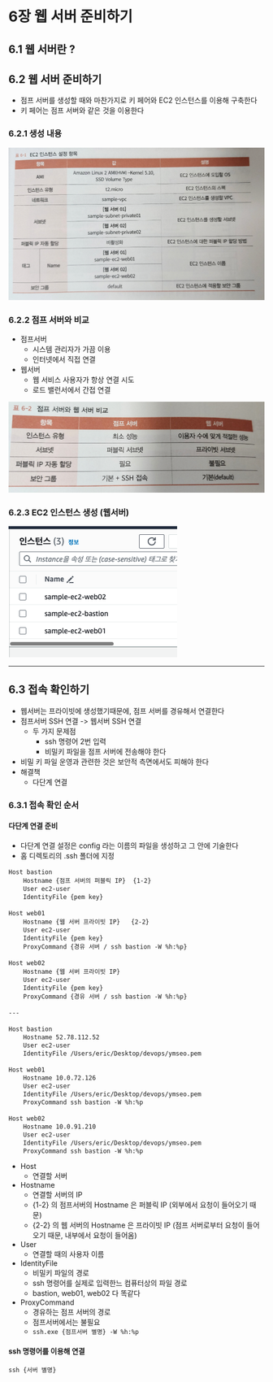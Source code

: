 # 6장 웹 서버 준비하기

## 6.1 웹 서버란 ?

## 6.2 웹 서버 준비하기

- 점프 서버를 생성할 때와 마찬가지로 키 페어와 EC2 인스턴스를 이용해 구축한다
- 키 페어는 점프 서버와 같은 것을 이용한다

### 6.2.1 생성 내용

![img.png](img/img.png)

### 6.2.2 점프 서버와 비교

- 점프서버
  - 시스템 관리자가 가끔 이용
  - 인터넷에서 직접 연결
- 웹서버
  - 웹 서비스 사용자가 항상 연결 시도
  - 로드 밸런서에서 간접 연결

![img_1.png](img/img_1.png)

### 6.2.3 EC2 인스턴스 생성 (웹서버)

![img_2.png](img/img_2.png)

---

## 6.3 접속 확인하기

- 웹서버는 프라이빗에 생성했기때문에, 점프 서버를 경유해서 연결한다
- 점프서버 SSH 연결 -> 웹서버 SSH 연결
  - 두 가지 문제점
    - ssh 명령어 2번 입력
    - 비밀키 파일을 점프 서버에 전송해야 한다
- 비밀 키 파일 운영과 관련한 것은 보안적 측면에서도 피해야 한다
- 해결책 
  - 다단계 연결

### 6.3.1 접속 확인 순서

#### 다단계 연결 준비

- 다단계 연결 설정은 config 라는 이름의 파일을 생성하고 그 안에 기술한다
- 홈 디렉토리의 .ssh 폴더에 지정

```shell
Host bastion
    Hostname {점프 서버의 퍼블릭 IP}  {1-2}
    User ec2-user
    IdentityFile {pem key}
     
Host web01
    Hostname {웹 서버 프라이빗 IP}   {2-2}
    User ec2-user 
    IdentityFile {pem key}
    ProxyCommand {경유 서버 / ssh bastion -W %h:%p}

Host web02
    Hostname {웹 서버 프라이빗 IP}
    User ec2-user 
    IdentityFile {pem key}
    ProxyCommand {경유 서버 / ssh bastion -W %h:%p} 
    
---
    
Host bastion
    Hostname 52.78.112.52
    User ec2-user
    IdentityFile /Users/eric/Desktop/devops/ymseo.pem
     
Host web01
    Hostname 10.0.72.126
    User ec2-user 
    IdentityFile /Users/eric/Desktop/devops/ymseo.pem
    ProxyCommand ssh bastion -W %h:%p

Host web02
    Hostname 10.0.91.210
    User ec2-user 
    IdentityFile /Users/eric/Desktop/devops/ymseo.pem
    ProxyCommand ssh bastion -W %h:%p 
```

- Host 
  - 연결할 서버
- Hostname
  - 연결할 서버의 IP
  - {1-2} 의 점프서버의 Hostname 은 퍼블릭 IP (외부에서 요청이 들어오기 때문)
  - {2-2} 의 웹 서버의 Hostname 은 프라이빗 IP (점프 서버로부터 요청이 들어오기 때문, 내부에서 요청이 들어옴)
- User
  - 연결할 때의 사용자 이름
- IdentityFile 
  - 비밀키 파일의 경로
  - ssh 명령어를 실제로 입력한느 컴퓨터상의 파일 경로
  - bastion, web01, web02 다 똑같다
- ProxyCommand
  - 경유하는 점프 서버의 경로
  - 점프서버에서는 불필요
  - `ssh.exe {점프서버 별명} -W %h:%p`

#### ssh 명령어를 이용해 연결

```shell
ssh {서버 별명}
```